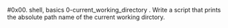 #0x00. shell, basics
0-current_working_directory . Write a script that prints the absolute path name of the current working dirctory.
